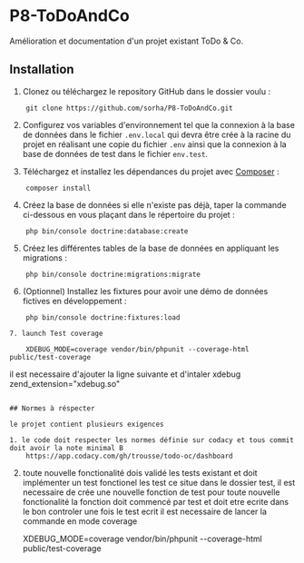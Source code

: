 # P8-ToDoAndCo

Amélioration et documentation d'un projet existant ToDo & Co.

## Installation
1. Clonez ou téléchargez le repository GitHub dans le dossier voulu :
```
    git clone https://github.com/sorha/P8-ToDoAndCo.git
```
2. Configurez vos variables d'environnement tel que la connexion à la base de données dans le fichier `.env.local` qui devra être crée à la racine du projet en réalisant une copie du fichier `.env` ainsi que la connexion à la base de données de test dans le fichier `env.test`.

3. Téléchargez et installez les dépendances du projet avec [Composer](https://getcomposer.org/download/) :
```
    composer install
```
4. Créez la base de données si elle n'existe pas déjà, taper la commande ci-dessous en vous plaçant dans le répertoire du projet :
```
    php bin/console doctrine:database:create
```
5. Créez les différentes tables de la base de données en appliquant les migrations :
```
    php bin/console doctrine:migrations:migrate
```
6. (Optionnel) Installez les fixtures pour avoir une démo de données fictives en développement :
```
    php bin/console doctrine:fixtures:load
    
7. launch Test coverage 

    XDEBUG_MODE=coverage vendor/bin/phpunit --coverage-html public/test-coverage
```
il est necessaire d'ajouter la ligne suivante et d'intaler xdebug
            zend_extension="xdebug.so"
```

## Normes à réspecter 

le projet contient plusieurs exigences

1. le code doit respecter les normes définie sur codacy et tous commit doit avoir la note minimal B
    https://app.codacy.com/gh/trousse/todo-oc/dashboard
```

2. toute nouvelle fonctionalité dois validé les tests existant et doit implémenter un test fonctionel 
les test ce situe dans le dossier test, il est necessaire de crée une nouvelle fonction de test pour toute nouvelle fonctionalité 
la fonction doit commencé par test et doit etre ecrite dans le bon controler 
une fois le test ecrit il est necessaire de lancer la commande en mode coverage

   XDEBUG_MODE=coverage vendor/bin/phpunit --coverage-html public/test-coverage
```


